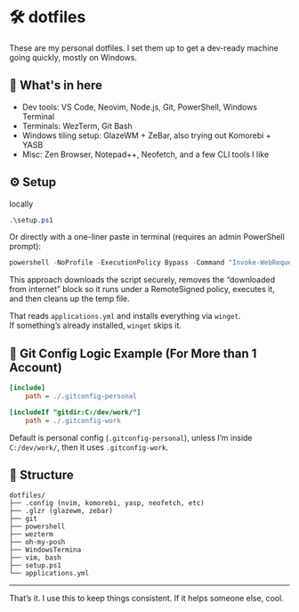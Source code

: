 # 🛠️ dotfiles

These are my personal dotfiles. I set them up to get a dev-ready machine going quickly, mostly on Windows.

## 🧰 What's in here

- Dev tools: VS Code, Neovim, Node.js, Git, PowerShell, Windows Terminal
- Terminals: WezTerm, Git Bash
- Windows tiling setup: GlazeWM + ZeBar, also trying out Komorebi + YASB
- Misc: Zen Browser, Notepad++, Neofetch, and a few CLI tools I like

## ⚙️ Setup

locally

```powershell
.\setup.ps1
```

Or directly with a one-liner paste in terminal (requires an admin PowerShell prompt):
```powershell
powershell -NoProfile -ExecutionPolicy Bypass -Command "Invoke-WebRequest -Uri 'https://raw.githubusercontent.com/eliascreates/dotfiles/main/setup.ps1' -OutFile setup.ps1; Unblock-File setup.ps1; ./setup.ps1; Remove-Item setup.ps1"
```
This approach downloads the script securely, removes the “downloaded from internet” block so it runs under a RemoteSigned policy, executes it, and then cleans up the temp file.

That reads `applications.yml` and installs everything via `winget`.  
If something’s already installed, `winget` skips it.

## 🧠 Git Config Logic Example (For More than 1 Account)

```ini
[include]
    path = ./.gitconfig-personal

[includeIf "gitdir:C:/dev/work/"]
    path = ./.gitconfig-work
```

Default is personal config (`.gitconfig-personal`), unless I’m inside `C:/dev/work/`, then it uses `.gitconfig-work`.

## 📁 Structure

```
dotfiles/
├── .config (nvim, komorebi, yasp, neofetch, etc)
├── .glzr (glazewm, zebar)
├── git
├── powershell
├── wezterm
├── oh-my-posh
├── WindowsTermina
├── vim, bash
├── setup.ps1
└── applications.yml
```

---

That’s it. I use this to keep things consistent. If it helps someone else, cool.
